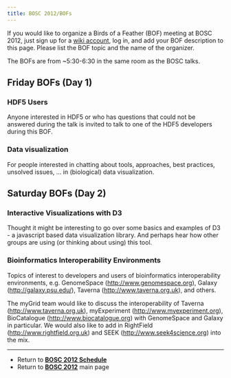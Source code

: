 ```yaml
---
title: BOSC 2012/BOFs
---
```


If you would like to organize a Birds of a Feather (BOF) meeting at BOSC
2012, just sign up for a [ wiki account](Special:Userlogin "wikilink"),
log in, and add your BOF description to this page. Please list the BOF
topic and the name of the organizer.

The BOFs are from ~5:30-6:30 in the same room as the BOSC talks.

Friday BOFs (Day 1)
-------------------

### HDF5 Users

Anyone interested in HDF5 or who has questions that could not be
answered during the talk is invited to talk to one of the HDF5
developers during this BOF.

### Data visualization

For people interested in chatting about tools, approaches, best
practices, unsolved issues, ... in (biological) data visualization.

Saturday BOFs (Day 2)
---------------------

### Interactive Visualizations with D3

Thought it might be interesting to go over some basics and examples of
D3 - a javascript based data visualization library. And perhaps hear how
other groups are using (or thinking about using) this tool.

### Bioinformatics Interoperability Environments

Topics of interest to developers and users of bioinformatics
interoperability environments, e.g. GenomeSpace
(http://www.genomespace.org), Galaxy (http://galaxy.psu.edu/), Taverna
(http://www.taverna.org.uk), and others.

The myGrid team would like to discuss the interoperability of Taverna
(http://www.taverna.org.uk), myExperiment (http://www.myexperiment.org),
BioCatalogue (http://www.biocatalogue.org) with GenomeSpace and Galaxy
in particular. We would also like to add in RightField
(http://www.rightfield.org.uk) and SEEK (http://www.seek4science.org)
into the mix.

------------------------------------------------------------------------

-   Return to **[ BOSC 2012 Schedule](BOSC_2012_Schedule "wikilink")**
-   Return to **[ BOSC 2012](BOSC_2012 "wikilink")** main page

